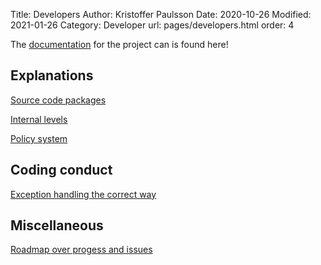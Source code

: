 Title: Developers
Author: Kristoffer Paulsson
Date: 2020-10-26
Modified: 2021-01-26
Category: Developer
url: pages/developers.html
order: 4

The [documentation](http://docs.angelos-project.com) for the project can is found here!

## Explanations

[Source code packages](../packages-and-subpackages.html)

[Internal levels](../layered-levels.html)

[Policy system](../policy-system.html)

## Coding conduct

[Exception handling the correct way](../exceptions-handling.html)

## Miscellaneous

[Roadmap over progess and issues](roadmap.html)